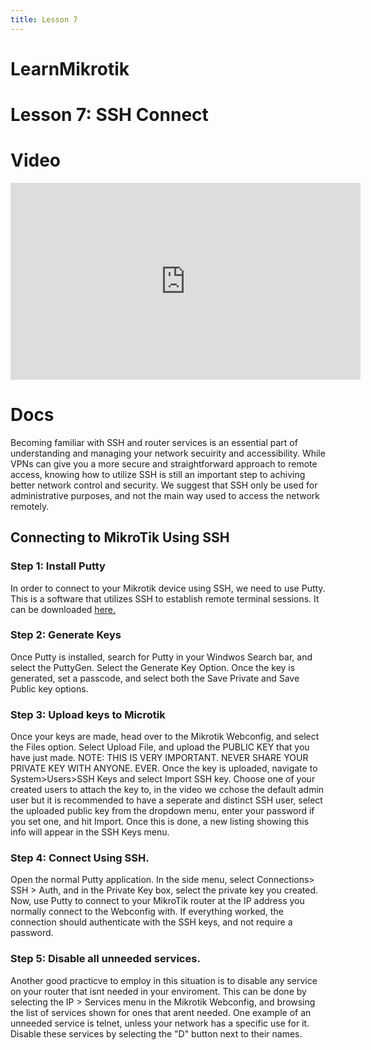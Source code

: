 ```yaml
---
title: Lesson 7
---
```


LearnMikrotik
=====
# Lesson 7: SSH Connect
# Video
<iframe width="560" height="315" src="https://www.youtube.com/embed/whm-gAMj7tg" title="YouTube video player" frameborder="0" allow="accelerometer; autoplay; clipboard-write; encrypted-media; gyroscope; picture-in-picture" allowfullscreen></iframe>

# Docs
Becoming familiar with SSH and router services is an essential part of understanding and managing your network secuirity and accessibility. While VPNs can give you a more secure and straightforward approach to remote access, knowing how to utilize SSH is still an important step to achiving better network control and security.  We suggest that SSH only be used for administrative purposes, and not the main way used to access the network remotely. 

## Connecting to MikroTik Using SSH
### Step 1: Install Putty
In order to connect to your Mikrotik device using SSH, we need to use Putty. This is a software that utilizes SSH to establish remote terminal sessions. It can be downloaded [here.](https://www.chiark.greenend.org.uk/~sgtatham/putty/latest.html)

### Step 2: Generate Keys
Once Putty is installed, search for Putty in your Windwos Search bar, and select the PuttyGen. Select the Generate Key Option. Once the key is generated, set a passcode, and select both the Save Private and Save Public key options. 

### Step 3: Upload keys to Microtik
Once your keys are made, head over to the Mikrotik Webconfig, and select the Files option. Select Upload File, and upload the PUBLIC KEY that you have just made. NOTE: THIS IS VERY IMPORTANT. NEVER SHARE YOUR PRIVATE KEY WITH ANYONE. EVER. 
Once the key is uploaded, navigate to System>Users>SSH Keys and select Import SSH key. Choose one of your created users to attach the key to, in the video we cchose the default admin user but it is recommended to have a seperate and distinct SSH user, select the uploaded public key from the dropdown menu, enter your password if you set one, and hit Import. Once this is done, a new listing showing this info will appear in the SSH Keys menu. 

### Step 4: Connect Using SSH. 
Open the normal Putty application. In the side menu, select Connections> SSH > Auth, and in the Private Key box, select the private key you created. Now, use Putty to connect to your MikroTik router at the IP address you normally connect to the Webconfig with. If everything worked, the connection should authenticate with the SSH keys, and not require a password. 

### Step 5: Disable all unneeded services. 
Another good practicve to employ in this situation is to disable any service on your router that isnt needed in your enviroment. This can be done by selecting the IP > Services menu in the Mikrotik Webconfig, and browsing the list of services shown for ones that arent needed. One example of an unneeded service is telnet, unless your network has a specific use for it.  Disable these services by selecting the "D" button next to their names. 
